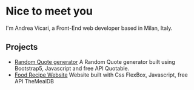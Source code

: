 ####
Nice to meet you<br>
================
I'm Andrea Vicari, a Front-End web developer based in Milan, Italy.

## Projects

* [Random Quote generator](https://github.com/Andrea-vicari/Random_quote_generator_API)
   A Random Quote generator built using Bootstrap5, Javascript and free API Quotable.
* [Food Recipe Website](https://github.com/Andrea-vicari/WorldRecipe)
   Website built with Css FlexBox, Javascript, free API TheMealDB
